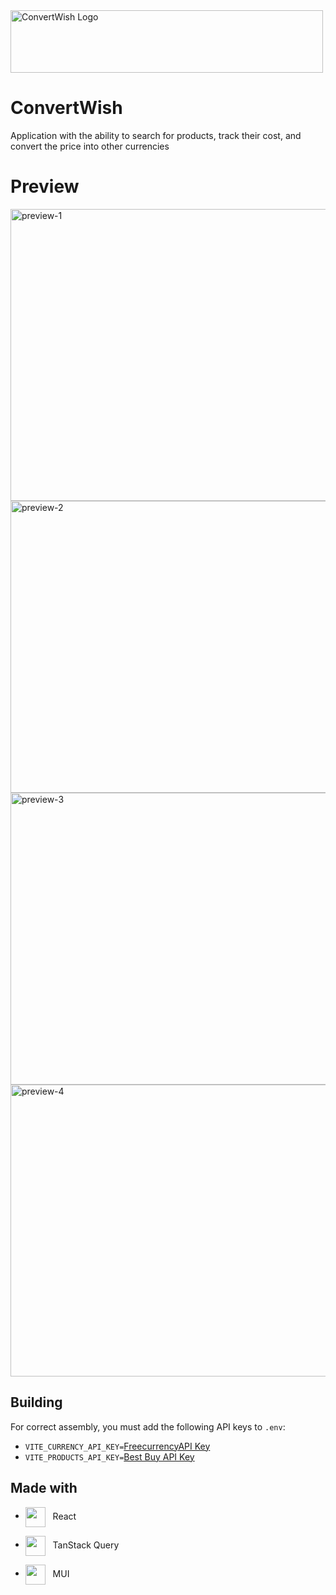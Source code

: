<img src="https://uc62565c709b23653cee5849ef9d.previews.dropboxusercontent.com/p/thumb/ACAC_5nlc90LSus_0oMnCQ-EMVcBWeAE7Te0id-8IHmZeKQA8u2LP9SQ7J5zM82ExfwLxkKLN0pYl_keim5akYhKE3V8f3yZW-4KEWJ1zfFTkgB7fTOI3x9xdQuROEHC0pu-xHbc8ZzKduzY-pVzT58YckGK9oTuZYN2GFN63ZZuPxB5lNEm7FjvKdvQVxesV3MQiRhvCkIL4lHzfjLLKjehqouKUfiSsGXUBgA3lkjwug1vSoWm9mEU1lwkHrZT0iEIGukONYrllW06euhUUZEHfk54Hll7cDc9BArL78ILnDlWkSWtx7D9cO7W5kIF1nAZgJ1YnKnCJutO0KYrFidWu3CMrXbotAqJHS6iOMtJEZQwjv31DIigQ7XoPfBaHXY/p.png" alt="ConvertWish Logo" height="100" width="500" />

# ConvertWish
Application with the ability to search for products, track their cost, and convert the price into other currencies

# Preview
<img src="https://github.com/lDaretl/convert-wish/assets/66037271/b47494f6-aabe-42fc-948c-8107a0893dbf" alt="preview-1" height="467" width="1000" />
<img src="https://uc439796a43ba028e90423751673.previews.dropboxusercontent.com/p/thumb/ACDZMsdHdrKhHm2i6N5YVO6dgaDPpH_5Ra5ONRL8sKls68N15xchAYDFgZDaQMeYQT44s6a98XauePyZiKTF4FDQmRMQewFz3Il4YP7iHHuCsiHa_ATMFnTHD2vtnu7mHGc4Lq1co_XnxyDYntRrtfOx4UeKdgbZf3tJdkZBnS764n5t3KTcnCT4wJDqfXjWy9nlEntOC8oz5_vAUPfCNXLaPFHVL4FGMSHiF3cF9M5Izc82rVUxRLexI-yKvGZPxVJEU_Fqw_9sUwJJFibRtTtZEMhc3utW45_qQyzKWpLP_j-5vDJjAWOAdCW8QMKtNckP_nUAlUNzABrGWiZZ-YybuhAk8shwWT1SBW1PBjFDKRoL0AJkLU1WwJafPL-opFw/p.png" alt="preview-2" height="467" width="1000" />
<img src="https://uc646c6970e550a869ced34720f0.previews.dropboxusercontent.com/p/thumb/ACBfgP1raKTz-yglWO7qz8raVC8JDDceEJnLlMOGB3j9PWg4ZoHUmgSSlDKT0eFIcYupysfYBIrfCvFI98KPMVqJaEFDKNyIBgTf8KYzaUTfW-FSKbjWDvcuTRhtzQfhRGV_LyD9zOfrZo8rijHKsxO80Vqd26FL9-ai8sxwQoEAHAlKR5cWE6bZtGVy9AsTnWY_YuCVHmDuNl-4J-WwARuXcpduBgZYoaX9kyKpqc5k4NOTTfW14I87EuVhn55S86Wo90bLiPclxvI13qnybZVca0SBDn0Ly5rwVhYPdXsJQXiexPPy_01jxoWAehTY8vcZoOkqY0WkpbTiy8hEoLR_KdCawZrD5xafQPV9D3EcN9KqI3FIFdOyXdvuVd3XX-g/p.png" alt="preview-3" height="467" width="1000" />
<img src="https://uc9001a76a5176b0f850e05daada.previews.dropboxusercontent.com/p/thumb/ACBgmRFI3Io7oW9t69FMXC5BkfO8A6Csn0mFoYtSMyF8io5saOuYXHI2T467t0lHzpQJLAQUtdqBOCSyCZrjGqSVj-PKoUT0Ocg9pQ6Re9jENAa1Nr62xmvS5bT1yR4BwG9OKIGd99PI7NQMM4GGp2Xh3qn26oAfyvVToQZZ7hJqhwFrPz0WtNOrzpOBUHwBjpDxh4gsm6aoHShEV1hptq3qrIDk4vWUBVUsY5CqHVpLzY5jPFJs7oCrxXIzPi2VhByGEiIQmIRu1ENq7hRQdA2mwo18SMYO2R7iutLFkgvi-qd8jThHzk99IvivrdiGUwUR9hFzalPqt5nKnCo6pwSTMKi4mQg2Qthg27Unpb57ZBE24dmdFJREMAh1EXJbSrc/p.png" alt="preview-4" height="467" width="1000" />

## Building
For correct assembly, you must add the following API keys to `.env`:
- `VITE_CURRENCY_API_KEY=`[FreecurrencyAPI Key](https://app.freecurrencyapi.com/)
- `VITE_PRODUCTS_API_KEY=`[Best Buy API Key](https://developer.bestbuy.com/)

## Made with
* <img align="center" src="https://upload.wikimedia.org/wikipedia/commons/thumb/a/a7/React-icon.svg/2300px-React-icon.svg.png" width="32px" />   React
- <img align="center" src="https://seeklogo.com/images/R/react-query-logo-1340EA4CE9-seeklogo.com.png" width="32px" />   TanStack Query
* <img align="center" src="https://ww1.freelogovectors.net/svg12/mui-logo-freelogovectors.net.svg" width="32px" />   MUI
